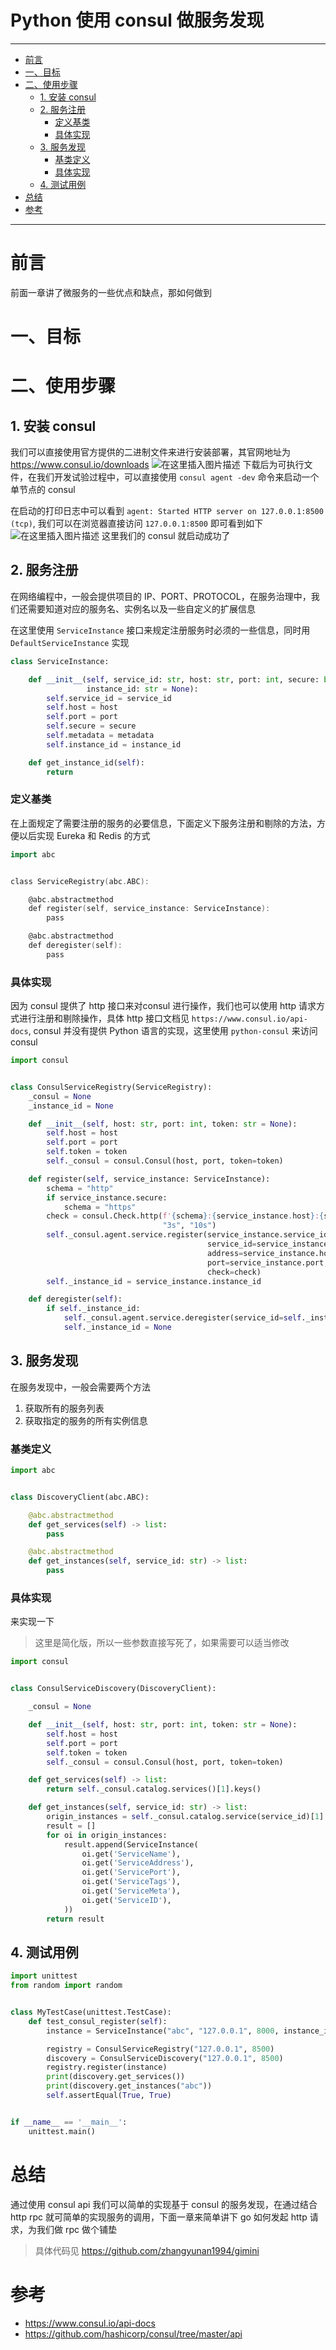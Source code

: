 <h1> Python 使用 consul 做服务发现 </h1>

---

- [前言](#前言)
- [一、目标](#一目标)
- [二、使用步骤](#二使用步骤)
  - [1. 安装 consul](#1-安装-consul)
  - [2. 服务注册](#2-服务注册)
    - [定义基类](#定义基类)
    - [具体实现](#具体实现)
  - [3. 服务发现](#3-服务发现)
    - [基类定义](#基类定义)
    - [具体实现](#具体实现-1)
  - [4. 测试用例](#4-测试用例)
- [总结](#总结)
- [参考](#参考)
---

# 前言

前面一章讲了微服务的一些优点和缺点，那如何做到

# 一、目标

# 二、使用步骤
## 1. 安装 consul

我们可以直接使用官方提供的二进制文件来进行安装部署，其官网地址为 https://www.consul.io/downloads
![在这里插入图片描述](https://img-blog.csdnimg.cn/20201012225904133.png?x-oss-process=image/watermark,type_ZmFuZ3poZW5naGVpdGk,shadow_10,text_aHR0cHM6Ly9ibG9nLmNzZG4ubmV0L3p5bmRldg==,size_16,color_FFFFFF,t_70#pic_center)
下载后为可执行文件，在我们开发试验过程中，可以直接使用 `consul agent -dev` 命令来启动一个单节点的 consul

在启动的打印日志中可以看到 `agent: Started HTTP server on 127.0.0.1:8500 (tcp)`, 我们可以在浏览器直接访问 `127.0.0.1:8500` 即可看到如下
![在这里插入图片描述](https://img-blog.csdnimg.cn/20201012231011560.png?x-oss-process=image/watermark,type_ZmFuZ3poZW5naGVpdGk,shadow_10,text_aHR0cHM6Ly9ibG9nLmNzZG4ubmV0L3p5bmRldg==,size_16,color_FFFFFF,t_70#pic_center)
这里我们的 consul 就启动成功了

## 2. 服务注册
在网络编程中，一般会提供项目的 IP、PORT、PROTOCOL，在服务治理中，我们还需要知道对应的服务名、实例名以及一些自定义的扩展信息

在这里使用 `ServiceInstance` 接口来规定注册服务时必须的一些信息，同时用 `DefaultServiceInstance` 实现

```python
class ServiceInstance:

    def __init__(self, service_id: str, host: str, port: int, secure: bool = False, metadata: dict = None,
                 instance_id: str = None):
        self.service_id = service_id
        self.host = host
        self.port = port
        self.secure = secure
        self.metadata = metadata
        self.instance_id = instance_id

    def get_instance_id(self):
        return
```

### 定义基类

在上面规定了需要注册的服务的必要信息，下面定义下服务注册和剔除的方法，方便以后实现 Eureka 和 Redis 的方式

```go
import abc


class ServiceRegistry(abc.ABC):

    @abc.abstractmethod
    def register(self, service_instance: ServiceInstance):
        pass

    @abc.abstractmethod
    def deregister(self):
        pass
```

### 具体实现

因为 consul 提供了 http 接口来对consul 进行操作，我们也可以使用 http 请求方式进行注册和剔除操作，具体 http 接口文档见 `https://www.consul.io/api-docs`,  consul 并没有提供 Python 语言的实现，这里使用 `python-consul` 来访问 consul

```python
import consul


class ConsulServiceRegistry(ServiceRegistry):
    _consul = None
    _instance_id = None

    def __init__(self, host: str, port: int, token: str = None):
        self.host = host
        self.port = port
        self.token = token
        self._consul = consul.Consul(host, port, token=token)

    def register(self, service_instance: ServiceInstance):
        schema = "http"
        if service_instance.secure:
            schema = "https"
        check = consul.Check.http(f'{schema}:{service_instance.host}:{service_instance.port}/actuator/health', "1s",
                                  "3s", "10s")
        self._consul.agent.service.register(service_instance.service_id,
                                            service_id=service_instance.instance_id,
                                            address=service_instance.host,
                                            port=service_instance.port,
                                            check=check)
        self._instance_id = service_instance.instance_id

    def deregister(self):
        if self._instance_id:
            self._consul.agent.service.deregister(service_id=self._instance_id)
            self._instance_id = None
```

## 3. 服务发现
在服务发现中，一般会需要两个方法

1. 获取所有的服务列表
2. 获取指定的服务的所有实例信息

### 基类定义

```python
import abc


class DiscoveryClient(abc.ABC):

    @abc.abstractmethod
    def get_services(self) -> list:
        pass

    @abc.abstractmethod
    def get_instances(self, service_id: str) -> list:
        pass
```

### 具体实现

来实现一下

> 这里是简化版，所以一些参数直接写死了，如果需要可以适当修改

```python
import consul


class ConsulServiceDiscovery(DiscoveryClient):

    _consul = None

    def __init__(self, host: str, port: int, token: str = None):
        self.host = host
        self.port = port
        self.token = token
        self._consul = consul.Consul(host, port, token=token)

    def get_services(self) -> list:
        return self._consul.catalog.services()[1].keys()

    def get_instances(self, service_id: str) -> list:
        origin_instances = self._consul.catalog.service(service_id)[1]
        result = []
        for oi in origin_instances:
            result.append(ServiceInstance(
                oi.get('ServiceName'),
                oi.get('ServiceAddress'),
                oi.get('ServicePort'),
                oi.get('ServiceTags'),
                oi.get('ServiceMeta'),
                oi.get('ServiceID'),
            ))
        return result

```

## 4. 测试用例

```python
import unittest
from random import random


class MyTestCase(unittest.TestCase):
    def test_consul_register(self):
        instance = ServiceInstance("abc", "127.0.0.1", 8000, instance_id=f'abc_{random()}')

        registry = ConsulServiceRegistry("127.0.0.1", 8500)
        discovery = ConsulServiceDiscovery("127.0.0.1", 8500)
        registry.register(instance)
        print(discovery.get_services())
        print(discovery.get_instances("abc"))
        self.assertEqual(True, True)


if __name__ == '__main__':
    unittest.main()
```

# 总结

通过使用 consul api 我们可以简单的实现基于 consul 的服务发现，在通过结合 http rpc 就可简单的实现服务的调用，下面一章来简单讲下 go 如何发起 http 请求，为我们做 rpc 做个铺垫 

> 具体代码见 https://github.com/zhangyunan1994/gimini

# 参考

- https://www.consul.io/api-docs
- https://github.com/hashicorp/consul/tree/master/api
